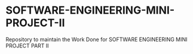 # SOFTWARE-ENGINEERING-MINI-PROJECT-II
Repository to maintain the Work Done for SOFTWARE ENGINEERING MINI PROJECT PART II
